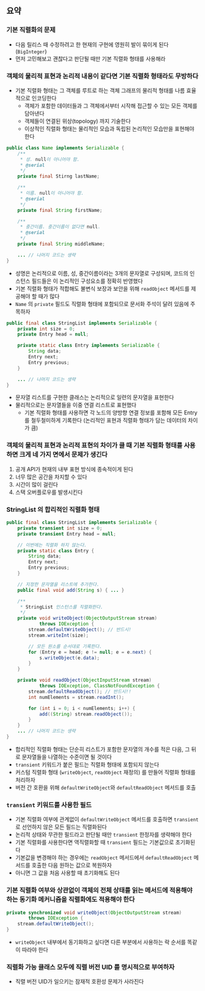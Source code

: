 ##  요약

### 기본 직렬화의 문제
- 다음 릴리스 때 수정하려고 한 현재의 구현에 영원히 발이 묶이게 된다(`BigInteger`)
- 먼저 고민해보고 괜찮다고 판단될 때만 기본 직렬화 형태를 사용해라

### 객체의 물리적 표현과 논리적 내용이 같다면 기본 직렬화 형태라도 무방하다
- 기본 직렬화 형태는 그 객체를 루트로 하는 객체 그래프의 물리적 형태를 나름 효율적으로 인코딩한다
    - 객체가 포함한 데이터들과 그 객체에서부터 시작해 접근할 수 있는 모든 객체를 담아낸다
    - 객체들이 연결된 위상(topology) 까지 기술한다 
    - 이상적인 직렬화 형태는 물리적인 모습과 독립된 논리적인 모습만을 표현해야 한다 
```java
public class Name implements Serializable {
    /**
     * 성. null이 아니어야 함.
     * @serial
     */
    private final Stirng lastName;

    /**
     * 이름. null이 아니어야 함.
     * @serial
     */
    private final String firstName;

    /**
     * 중간이름. 중간이름이 없다면 null.
     * @serial
     */
    private final String middleName;

    ... // 나머지 코드는 생략
}
```
- 성명은 논리적으로 이름, 성, 중간이름이라는 3개의 문자열로 구성되며, 코드의 인스턴스 필드들은 이 논리적인 구성요소를 정확히 반영했다
- 기본 직렬화 형태가 적합해도 불변식 보장과 보안을 위해 `readObject` 메서드를 제공해야 할 때가 많다 
- `Name` 의 `private` 필드도 직렬화 형태에 포함되므로 문서화 주석이 달려 있음에 주목하자 

```java
public final class StringList implements Serializable {
    private int size = 0;
    private Entry head = null;

    private static class Entry implements Serializable {
        String data;
        Entry next;
        Entry previous;
    }

    ... // 나머지 코드는 생략
}
```
- 문자열 리스트를 구현한 클래스는 논리적으로 일련의 문자열을 표현한다
- 물리적으로는 문자열들을 이중 연결 리스트로 표현했다
    - 기본 직렬화 형태를 사용하면 각 노드의 양방향 연결 정보를 포함해 모든 Entry 를 철두철미하게 기록한다
    (논리적인 표현과 직렬화 형태가 담는 데이터의 차이가 큼)

### 객체의 물리적 표현과 논리적 표현의 차이가 클 때 기본 직렬화 형태를 사용하면 크게 네 가지 면에서 문제가 생긴다
1. 공개 API가 현재의 내부 표현 방식에 종속적이게 된다
1. 너무 많은 공간을 차지할 수 있다
1. 시간이 많이 걸린다
1. 스택 오버플로우를 발생시킨다


### StringList 의 합리적인 직렬화 형태

```java
public final class StringList implements Serializable {
    private transient int size = 0;
    private transient Entry head = null;

    // 이번에는 직렬화 하지 않는다.
    private static class Entry {
        String data;
        Entry next;
        Entry previous;
    }

    // 지정한 문자열을 리스트에 추가한다.
    public final void add(String s) { ... }

    /**
     * StringList 인스턴스를 직렬화한다.
     */
    private void writeObject(ObjectOutputStream stream)
            throws IOException {
        stream.defaultWriteObject(); // 반드시!
        stream.writeInt(size);

        // 모든 원소를 순서대로 기록한다.
        for (Entry e = head; e != null; e = e.next) {
            s.writeObject(e.data);
        }
    }

    private void readObject(ObjectInputStream stream)
            throws IOException, ClassNotFoundException {
        stream.defaultReadObject(); // 반드시!!
        int numElements = stream.readInt();

        for (int i = 0; i < numElements; i++) {
            add((String) stream.readObject());
        }
    }
    ... // 나머지 코드는 생략
}
```
- 합리적인 직렬화 형태는 단순히 리스트가 포함한 문자열의 개수를 적은 다음, 그 뒤로 문자열들을 나열하는 수준이면 될 것이다
- `transient` 키워드가 붙은 필드는 직렬화 형태에 포함되지 않는다
- 커스텀 직렬화 형태 (`writeObject`, `readObject` 재정의) 를 만들어 직렬화 형태를 처리하자
- 버전 간 호환을 위해 `defaultWriteObject`와 `defaultReadObject` 메서드를 호출

### `transient` 키워드를 사용한 필드
- 기본 직렬화 여부에 관계없이 `defaultWriteObject` 메서드를 호출하면 `transient`로 선언하지 않은 모든 필드는 직렬화된다
- 논리적 상태와 무관한 필드라고 판단될 때만 `transient` 한정자를 생략해야 한다
- 기본 직렬화를 사용한다면 역직렬화할 때 `transient` 필드는 기본값으로 초기화된다
- 기본값을 변경해야 하는 경우에는 `readObject` 메서드에서 `defaultReadObject` 메서드를 호출한 다음 원하는 값으로 복원하자
- 아니면 그 값을 처음 사용할 때 초기화해도 된다


### 기본 직렬화 여부와 상관없이 객체의 전체 상태를 읽는 메서드에 적용해야 하는 동기화 메커니즘을 직렬화에도 적용해야 한다

```java
private synchronized void writeObject(ObjectOutputStream stream)
        throws IOException {
    stream.defaultWriteObject();
}
```
- `writeObject` 내부에서 동기화하고 싶다면 다른 부분에서 사용하는 락 순서를 똑같이 따라야 한다

### 직렬화 가능 클래스 모두에 직렬 버전 UID 를 명시적으로 부여하자
- 직렬 버전 UID가 일으키는 잠재적 호환성 문제가 사라진다
